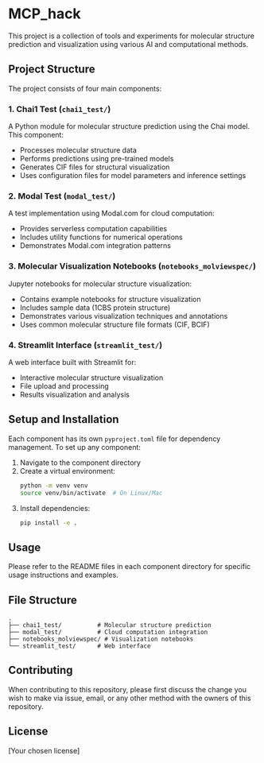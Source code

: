 # MCP_hack

This project is a collection of tools and experiments for molecular structure prediction and visualization using various AI and computational methods.

## Project Structure

The project consists of four main components:

### 1. Chai1 Test (`chai1_test/`)
A Python module for molecular structure prediction using the Chai model. This component:
- Processes molecular structure data
- Performs predictions using pre-trained models
- Generates CIF files for structural visualization
- Uses configuration files for model parameters and inference settings

### 2. Modal Test (`modal_test/`)
A test implementation using Modal.com for cloud computation:
- Provides serverless computation capabilities
- Includes utility functions for numerical operations
- Demonstrates Modal.com integration patterns

### 3. Molecular Visualization Notebooks (`notebooks_molviewspec/`)
Jupyter notebooks for molecular structure visualization:
- Contains example notebooks for structure visualization
- Includes sample data (1CBS protein structure)
- Demonstrates various visualization techniques and annotations
- Uses common molecular structure file formats (CIF, BCIF)

### 4. Streamlit Interface (`streamlit_test/`)
A web interface built with Streamlit for:
- Interactive molecular structure visualization
- File upload and processing
- Results visualization and analysis

## Setup and Installation

Each component has its own `pyproject.toml` file for dependency management. To set up any component:

1. Navigate to the component directory
2. Create a virtual environment:
   ```bash
   python -m venv venv
   source venv/bin/activate  # On Linux/Mac
   ```
3. Install dependencies:
   ```bash
   pip install -e .
   ```

## Usage

Please refer to the README files in each component directory for specific usage instructions and examples.

## File Structure
```
.
├── chai1_test/          # Molecular structure prediction
├── modal_test/          # Cloud computation integration
├── notebooks_molviewspec/ # Visualization notebooks
└── streamlit_test/      # Web interface
```

## Contributing

When contributing to this repository, please first discuss the change you wish to make via issue, email, or any other method with the owners of this repository.

## License

[Your chosen license]
